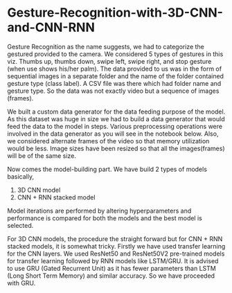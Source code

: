 # Gesture-Recognition-with-3D-CNN-and-CNN-RNN

Gesture Recognition as the name suggests, we had to categorize the gestured provided to the camera. We considered 5 types of gestures in this viz. Thumbs up, thumbs down, swipe left, swipe right, and stop gesture (when use shows his/her palm). The data provided to us was in the form of sequential images in a separate folder and the name of the folder contained gesture type (class label). A CSV file was there which had folder name and gesture type. So the data was not exactly video but a sequence of images (frames).

We built a custom data generator for the data feeding purpose of the model. As this dataset was huge in size we had to build a data generator that would feed the data to the model in steps. Various preprocessing operations were involved in the data generator as you will see in the notebook below. Also, we considered alternate frames of the video so that memory utilization would be less. Image sizes have been resized so that all the images(frames) will be of the same size. 

Now comes the model-building part. We have build 2 types of models basically,
1. 3D CNN model
2. CNN + RNN stacked model

Model iterations are performed by altering hyperparameters and performance is compared for both the models and the best model is selected. 

For 3D CNN models, the procedure the straight forward but for CNN + RNN stacked models, it is somewhat tricky. Firstly we have used transfer learning for the CNN layers. We used ResNet50 and ResNet50V2 pre-trained models for transfer learning followed by RNN models like LSTM/GRU. It is advised to use GRU (Gated Recurrent Unit) as it has fewer parameters than LSTM (Long Short Term Memory) and similar accuracy. So we have proceeded with GRU.


